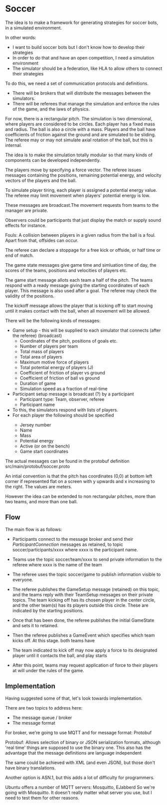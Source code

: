 # Soccer

The idea is to make a framework for generating strategies for soccer bots, in a simulated environment.

In other words:
- I want to build soccer bots but I don't know how to develop their strategies
- In order to do that and have an open competition, I need a simulation environment
- The simulator should be a federation, like HLA to allow others to connect their strategies

To do this, we need a set of communication protocols and definitions.

- There will be brokers that will distribute the messages between the simulators.
- There will be referees that manage the simulation and enforce the rules of the game, and the laws of physics.

For now, there is a rectangular pitch. The simulation is two dimensional,
where players are considered to be circles. Each player has a fixed mass and radius.
The ball is also a circle with a mass. Players and the ball have coefficients of friction against the ground and
are simulated to be sliding. The referee may or may not simulate axial rotation of the ball, but this is internal.

The idea is to make the simulation totally modular so that many kinds of components can be developed independently.

The players move by specifying a force vector. The referee issues messages containing
the positions, remaining potential energy, and velocity vectors of the players and the ball.

To simulate player tiring, each player is assigned a potential energy value. The referee may limit movement 
when players' potential energy is low.

These messages are broadcast.The movement requests from teams to the manager are private.

Observers could be participants that just display the match or supply sound effects for instance.

Fouls: A collision between players in a given radius from the ball is a foul. Apart from that, offsides can occur.

The referee can declare a stoppage for a free kick or offside, or half time or end of match.

The game state messages give game time and simluation time of day, the scores of the teams, positions and velocities 
of players etc.

The game start message allots each team a half of the pitch. The teams respond with a ready message giving the starting
coordinates of each player. This message is also used after a goal. The referee may check the validity of the positions.

The kickoff message allows the player that is kicking off to start moving until it makes contact with the ball, when 
all movement will be allowed.


There will be the following kinds of messages:

<ul>
<li> Game setup - this will be supplied to each simulator that connects (after the referee) (broadcast)
	<ul>
	<li>Coordinates of the pitch, positions of goals etc. </li>
	<li>Number of players per team                        </li>
	<li>Total mass of players                             </li>
	<li>Total area of players                             </li>
	<li>Maximum motive force of players                   </li>
	<li>Total potential energy of players (J) 			  </li>
	<li>Coefficient of friction of player vs ground       </li>
	<li>Coefficient of friction of ball vs ground         </li>
	<li>Duration of game								</li>
	<li>Simulation speed as a fraction of real-time </li>
	</ul>
</li>

<li>Participant setup message is broadcast (?) by a participant
	<ul>
	<li>Participant type: Team, observer, referee</li>
	<li>Participant name</li>
	</ul>
</li>

<li> To this, the simulators respond with lists of players.

<li>For each player the following should be specified</li>
	<ul>
	<li>Jersey number</li>
	<li>Name</li>
	<li>Mass</li>
	<li>Potential energy</li>
	<li>Active (or on the bench)</li>
	<li>Game start coordinates</li>
	</ul>
</li>
</ul>

The actual messages can be found in the protobuf definition 
src/main/protobuf/soccer.proto

An intial convention is that the pitch has coordinates (0,0) at
bottom left corner if represented flat on a screen with y upwards and
x increasing to the right. The values are meters.

However the idea can be extended to non rectangular pitches, more than
two teams, and more than one ball.

## Flow

The main flow is as follows:
- Participants connect to the message broker and send their 
*ParticipantConnection* messages as retained, to topic soccer/participants/xxxx where xxxx is the participant name.

- Teams use the topic soccer/team/xxxx to send private information to the referee where xxxx is the name of the team

- The referee uses the topic soccer/game to publish information visible to 
everyone.

- The referee publishes the GameSetup message (retained) on this topic, and the teams reply with their TeamSetup messages on their private topics. The 
team kicking off has its chosen player in the center circle, and the other
team(s) has its players outside this circle. These are indicated by the 
starting positions.

- Once that has been done, the referee publishes the initial GameState and sets it to retained.

- Then the referee publishes a GameEvent which specifies which team kicks 
off. At this stage. both teams have 

- The team indicated to kick off may now apply a force to its designated player until it contacts the ball, and play starts

- After this point, teams may request application of force to their players
at will under the rules of the game.

## Implementation
Having suggested some of that, let's look towards implementation.

There are two topics to address here:
 - The message queue / broker
 - The message format
 
For broker, we're going to use MQTT and for message format: Protobuf

Protobuf: Allows selection of binary or JSON serialization formats, although
'real time' things are supposed to use the binary one. This also has the 
advantage that the message definitions are language independent

The same could be achieved with XML (and even JSON), but those don't have 
binary translations.

Another option is ASN.1, but this adds a lot of difficulty for programmers.

Ubuntu offers a number of MQTT servers: Mosquitto, EJabberd
So we're going with Mosquitto. It doesn't really matter what server you use, but I need to test them for other reasons.

